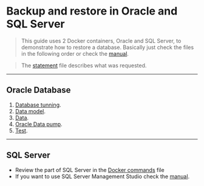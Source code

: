 # Backup and restore in Oracle and SQL Server

> This guide uses 2 Docker containers, Oracle and SQL Server, to demonstrate how to restore a database. Basically just check the files in the following order or check the [manual](https://github.com/Erickneur/Backup_and_restore_in_Oracle_and_SQL_Server/blob/master/DB2_Practica2_Manual_Tecnico.pdf).

> The [statement](https://github.com/Erickneur/Backup_and_restore_in_Oracle_and_SQL_Server/blob/master/DB2_Practica2_Enunciado.pdf) file describes what was requested.

----
## Oracle Database

1. [Database tunning](https://github.com/Erickneur/Backup_and_restore_in_Oracle_and_SQL_Server/blob/master/DB2_Practica_2_Database_Tunning.sql).
2. [Data model](https://github.com/Erickneur/Backup_and_restore_in_Oracle_and_SQL_Server/blob/master/DB2_Practica_2_Data_Model.ddl).
3. [Data](https://github.com/Erickneur/Backup_and_restore_in_Oracle_and_SQL_Server/blob/master/DB2_Practica_2_Data.sql).
4. [Oracle Data pump](https://github.com/Erickneur/Backup_and_restore_in_Oracle_and_SQL_Server/blob/master/DB2_Practica_2_Oracle_Data_Pump.sql).
5. [Test](https://github.com/Erickneur/Backup_and_restore_in_Oracle_and_SQL_Server/blob/master/DB2_Practica_2_Test.sql).

----
## SQL Server

* Review the part of SQL Server in the [Docker commands](https://github.com/Erickneur/Backup_and_restore_in_Oracle_and_SQL_Server/blob/master/DB2_Practica_2_Docker_commands.sh) file
* If you want to use SQL Server Management Studio check the [manual](https://github.com/Erickneur/Backup_and_restore_in_Oracle_and_SQL_Server/blob/master/DB2_Practica2_Manual_Tecnico.pdf).